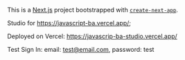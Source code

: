 This is a [Next.js](https://nextjs.org/) project bootstrapped with [`create-next-app`](https://github.com/vercel/next.js/tree/canary/packages/create-next-app).

Studio for https://javascript-ba.vercel.app/;

Deployed on Vercel: https://javascrip-ba-studio.vercel.app/

Test Sign In: email: test@email.com, password: test
